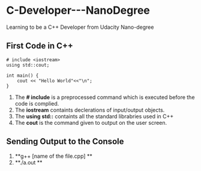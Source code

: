 # C-Developer---NanoDegree
Learning to be a C++ Developer from Udacity Nano-degree


## First Code in C++ 

```
# include <iostream>
using std::cout; 

int main() {
    cout << "Hello World"<<"\n";
}
```

1. The **# include** is a preprocessed command which is executed before the code is complied. 
2. The **iostream** containts declerations of input/output objects.
3. The **using std::** containts all the standard librabries used in  C++ 
4. The **cout** is the command given to output on the user screen. 

## Sending Output to the Console 

1. **g++ [name of the file.cpp] **
2. **./a.out **

